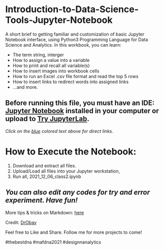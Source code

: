 # Introduction-to-Data-Science-Tools-Jupyter-Notebook
A short brief to getting familiar and customization of basic Jupyter Notebook interface, using Python3 Programming Language for Data Science and Analytics. In this workbook, you can learn: 
- The term string, interger
- How to assign a value into a variable
- How to print and recall all variable(s) 
- How to insert images into workbook cells
- How to run an Excel .csv file format and read the top 5 rows
- How to insert links to redirect words into assigned links
- ...and more.


Before running this file, you must have an IDE: [Jupyter Notebook](https://jupyter.org/install) installed in your computer or upload to [Try JupyterLab](https://jupyter.org/try).
---------------------------------------
*Click on the [blue](https://en.wikipedia.org/wiki/Blue#/media/File:Solid_blue.svg) colored text above for direct links.*

How to Execute the Notebook:
=======================================

1. Download and extract all files. 
2. Upload/Load all files into your Jupyter workstation, 
3. Run all, 2021_12_06_class2.ipynb

_You can also edit any codes for try and error experiment. Have fun!_
---------------------------------------
More tips & tricks on Markdown: [here](https://github.com/adam-p/markdown-here/wiki/Markdown-Cheatsheet)

Credit: [DrObay](https://my.linkedin.com/in/drobay)

Feel free to Like and Share. Follow me for more projects to come!

#thebestdna #mafdna2021 #designnanalytics
